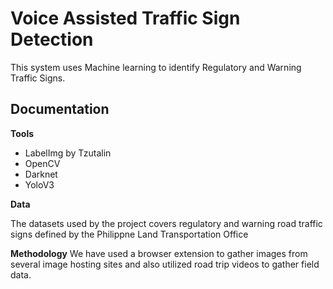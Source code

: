 # Voice Assisted Traffic Sign Detection

This system uses Machine learning to identify Regulatory and Warning Traffic Signs.

## Documentation

**Tools**

- LabelImg by Tzutalin
- OpenCV
- Darknet
- YoloV3


**Data**

The datasets used by the project covers regulatory and warning road traffic signs defined by the Philippne Land Transportation Office




**Methodology**
We have used a browser extension to gather images from several image hosting sites and also utilized road trip videos to gather field data.
